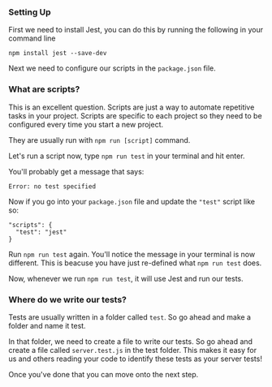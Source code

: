 ### Setting Up
First we need to install Jest, you can do this by running the following in your command line

```
npm install jest --save-dev
```

Next we need to configure our scripts in the `package.json` file.


### What are scripts?
This is an excellent question.
Scripts are just a way to automate repetitive tasks in your project. Scripts are specific to each project so they need to be configured every time you start a new project. 

They are usually run with `npm run [script]` command.

Let's run a script now, type `npm run test` in your terminal and hit enter.

You'll probably get a message that says:

```
Error: no test specified
```

Now if you go into your `package.json` file and update the `"test"` script like so:


```
"scripts": {
  "test": "jest"
}
```


Run `npm run test` again. You'll notice the message in your terminal is now different. This is beacuse you have just re-defined what `npm run test` does. 

Now, whenever we run `npm run test`, it will use Jest and run our tests.


### Where do we write our tests?
Tests are usually written in a folder called `test`. So go ahead and make a folder and name it test.

In that folder, we need to create a file to write our tests. 
So go ahead and create a file called `server.test.js` in the test folder. This makes it easy for us and others reading your code to identify these tests as your server tests!

Once you've done that you can move onto the next step.